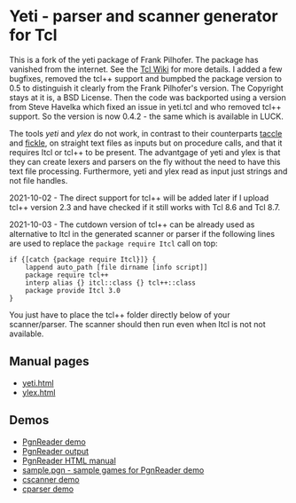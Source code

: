 # Yeti - parser and scanner generator for Tcl


This is a fork of the yeti package of Frank Pilhofer. The package has vanished
from the internet. See the [Tcl Wiki](https://wiki.tcl-lang.org/page/Yeti) for
more details. I added a few bugfixes, removed the tcl++ support and bumpbed
the package version to 0.5 to distinguish it clearly from the Frank Pilhofer's
version. The Copyright stays at it is, a BSD License. Then the code was backported
using a version from Steve Havelka which fixed an issue in yeti.tcl and who removed
tcl++ support. So the version is now 0.4.2 - the same which is available in LUCK.

The tools _yeti_ and _ylex_ do not work, in contrast to their counterparts [taccle](https://github.com/devnull42/taccle)  and
[fickle](https://github.com/devnull42/fickle), on straight text files as inputs but on procedure calls,
and that it requires Itcl or tcl++ to be present. The advantgage of yeti and
ylex is that they can create lexers and parsers on the fly without the need to
have this text file processing. Furthermore, yeti and ylex read as input just strings and not file handles.


2021-10-02 - The direct support for tcl++ will be added later if I upload tcl++ version 2.3
and have checked if it still works with Tcl 8.6 and Tcl 8.7.

2021-10-03 - The cutdown version of tcl++ can be already used as alternative to Itcl in the generated
scanner or parser if the following lines are used to replace the `package require Itcl` call on top:

```
if {[catch {package require Itcl}]} {
    lappend auto_path [file dirname [info script]]
    package require tcl++
    interp alias {} itcl::class {} tcl++::class
    package provide Itcl 3.0
} 
```

You just have to place the tcl++ folder directly below of your scanner/parser.
The scanner should then run even when Itcl is not not available.

## Manual pages

* [yeti.html](https://htmlpreview.github.io/?https://github.com/mittelmark/yeti/blob/master/yeti/yeti.html)
* [ylex.html](https://htmlpreview.github.io/?https://github.com/mittelmark/yeti/blob/master/yeti/ylex.html)

## Demos

* [PgnReader demo](https://github.com/mittelmark/yeti/blob/main/demo/PgnReader.tcl)
* [PgnReader output](https://github.com/mittelmark/yeti/blob/main/demo/PgnReader-0.1.tm)
* [PgnReader HTML manual](https://htmlpreview.github.io/?https://github.com/mittelmark/yeti/blob/master/demo/PgnReader.html)
* [sample.pgn - sample games for PgnReader demo](https://github.com/mittelmark/yeti/blob/main/demo/sample.pgn)
* [cscanner demo](https://github.com/mittelmark/yeti/blob/main/demo/cscanner.tcl)
* [cparser demo](https://github.com/mittelmark/yeti/blob/main/demo/cparser.tcl)

